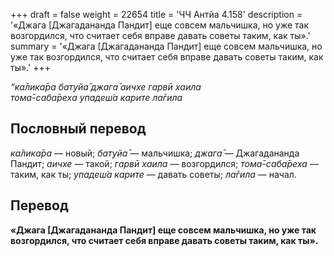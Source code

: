 +++
draft = false
weight = 22654
title = 'ЧЧ Антйа 4.158'
description = '«Джага [Джагадананда Пандит] еще совсем мальчишка, но уже так возгордился, что считает себя вправе давать советы таким, как ты».'
summary = '«Джага [Джагадананда Пандит] еще совсем мальчишка, но уже так возгордился, что считает себя вправе давать советы таким, как ты».'
+++

_“ка̄лика̄ра бат̣уйа̄ джага̄ аичхе гарвӣ хаила  
тома̄-саба̄реха упадеш́а карите ла̄гила_

## Пословный перевод

_ка̄лика̄ра_ — новый; _бат̣уйа̄_ — мальчишка; _джага̄_ — Джагадананда Пандит; _аичхе_ — такой; _гарвӣ_ _хаила_ — возгордился; _тома̄_\-_саба̄реха_ — таким, как ты; _упадеш́а_ _карите_ — давать советы; _ла̄гила_ — начал.

## Перевод

**«Джага \[Джагадананда Пандит\] еще совсем мальчишка, но уже так возгордился, что считает себя вправе давать советы таким, как ты».**
